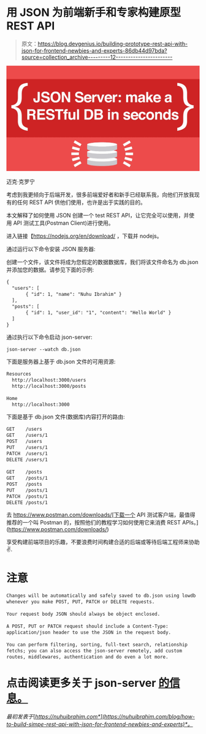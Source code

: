 # 用 JSON 为前端新手和专家构建原型 REST API

> 原文：<https://blog.devgenius.io/building-prototype-rest-api-with-json-for-frontend-newbies-and-experts-86db44d97bda?source=collection_archive---------12----------------------->

![](img/b5ecb2bc58f4930a88a82b596a21390e.png)

迈克·克罗宁

考虑到我更倾向于后端开发，很多前端爱好者和新手已经联系我，向他们开放我现有的任何 REST API 供他们使用，也许是出于实践的目的。

本文解释了如何使用 JSON 创建一个 test REST API，让它完全可以使用，并使用 API 测试工具(Postman Client)进行使用。

进入链接【https://nodejs.org/en/download/ ，下载并 nodejs。

通过运行以下命令安装 JSON 服务器:

创建一个文件，该文件将成为您假定的数据数据库，我们将该文件命名为 db.json 并添加您的数据。请参见下面的示例:

```
{
  "users": [
       { "id": 1, "name": "Nuhu Ibrahim" }
  ],
  "posts": [
       { "id": 1, "user_id": "1", "content": "Hello World" }
  ]
}
```

通过执行以下命令启动 json-server:

```
json-server --watch db.json
```

下面是服务器上基于 db.json 文件的可用资源:

```
Resources
  http://localhost:3000/users
  http://localhost:3000/posts

Home
  http://localhost:3000
```

下面是基于 db.json 文件(数据库)内容打开的路由:

```
GET    /users
GET    /users/1
POST   /users
PUT    /users/1
PATCH  /users/1
DELETE /users/1

GET    /posts
GET    /posts/1
POST   /posts
PUT    /posts/1
PATCH  /posts/1
DELETE /posts/1
```

去 https://www.postman.com/downloads/[下载一个 API 测试客户端，最值得推荐的一个叫 Postman 的，按照他们的教程学习如何使用它来消费 REST APIs。](https://www.postman.com/downloads/)

享受构建前端项目的乐趣，不要浪费时间构建合适的后端或等待后端工程师来协助✌.

# 注意

```
Changes will be automatically and safely saved to db.json using lowdb whenever you make POST, PUT, PATCH or DELETE requests.

Your request body JSON should always be object enclosed.

A POST, PUT or PATCH request should include a Content-Type: application/json header to use the JSON in the request body.

You can perform filtering, sorting, full-text search, relationship fetchs; you can also access the json-server remotely, add custom routes, middlewares, authentication and do even a lot more.
```

# 点击阅读更多关于 json-server [的信息。](https://nuhuibrahim.com/blog/To%20learn%20this,%20read%20the%20full%20documentation%20here)

*最初发表于*[*https://nuhuibrahim.com*](https://nuhuibrahim.com/blog/how-to-build-simpe-rest-api-with-json-for-frontend-newbies-and-experts)*。*
